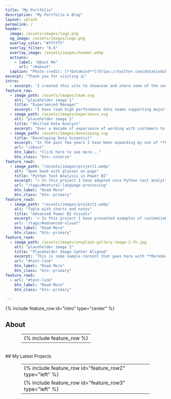 ```yaml
---
title: "My Portfolio"
description: "My Portfolio & Blog"
layout: splash
permalink: /
header:
  image: /assets/images/logo.png
  og_image: /assets/images/Logo.png
  overlay_color: "#ffffff"
  overlay_filter: "0.6"
  overlay_image: /assets/images/header.webp
  actions:
    - label: "About Me"
      url: "/#about"
  caption: "Photo credit: [**DataKind**](https://twitter.com/datakinduk)"
excerpt: "Thank you for visiting 👍"
intro: 
  - excerpt: 'I created this site to showcase and share some of the cool stuff I am doing with data.<br>I write [blog](/blog) posts to demo tools and approaches I am developing.<br>My portfolio includes my recent [projects](/#portfolio) and some background info [about me](#about)<br>[<i class="fas fa-chevron-down" aria-hidden="true"></i>](/#about)'
feature_row:
  - image_path: /assets/images/team.svg
    alt: "placeholder image 1"
    title: "Experienced Manager"
    excerpt: "I have lead high performance data teams supporting major change initiatives since **2015**. I am immensely proud of the amazing work we have delivered and our collaborative culture."
  - image_path: /assets/images/experience.svg
    alt: "placeholder image 2"
    title: "Skilled Data Analyst"
    excerpt: "Over a decade of experience of working with customers to understand their data. Successfully lead on moving from legacy reporting to utilizing modern and scalable tools like **Power BI**."
  - image_path: /assets/images/developing.svg
    title: "Developing Data Scientist"
    excerpt: "In the past few years I have been expanding my use of **Python** in particular for Text Analysis and Web Scraping."
    url: "/about"
    btn_label: "Click here to see more..."
    btn_class: "btn--inverse"
feature_row2:
  - image_path: "/assets/images/project1.webp"
    alt: "Open book with glasses on page"
    title: "Python Text Analysis in Power BI"
    excerpt: '> In this project I have adapted core Python text analytics tools to extract key information and sentiment within the Power BI data import processes.<br>The aim was to develop generalized versions of the code that can easily be adapted for a variety of text sources. <br>Using Power BI to extract, Python to transform, then Power BI to load and present the data means that any data analyst can use powerful data science tools.'
    url: "/tags/#natural-language-processing"
    btn_label: "Read More"
    btn_class: "btn--primary"
feature_row3:
  - image_path: "/assets/images/project2.webp"
    alt: "Table with charts and notes"
    title: "Advanced Power BI Visuals"
    excerpt: '> In this project I have presented examples of customizable visual tools and how to adapt them to fit your needs. <br>In one example I have brought together guides and tools to create custom shape maps adapted from the ones produced by the office of national statistics(ONS).<br>Another example brings together guides for the Infographic Designer custom visual and looks at a few custom ideas that I have produced using the tool.'
    url: "/tags/#advanced-visual"
    btn_label: "Read More"
    btn_class: "btn--primary"
feature_row4:
  - image_path: /assets/images/unsplash-gallery-image-2-th.jpg
    alt: "placeholder image 2"
    title: "Placeholder Image Center Aligned"
    excerpt: 'This is some sample content that goes here with **Markdown** formatting. Centered with `type="center"`'
    url: "#test-link"
    btn_label: "Read More"
    btn_class: "btn--primary"
feature_row5:
  - url: "#test-link"
    btn_label: "Read More"
    btn_class: "btn--primary"

---
```


{% include feature_row id="intro" type="center" %}
## About
<table style="width: 80%; margin-left: auto; margin-right: auto;">
<tr>
<td>
{% include feature_row %}
</td>
</tr>
</table>
<br>
## My Latest Projects
<table style="width: 80%; margin-left: auto; margin-right: auto;">
<tr>
<td>
{% include feature_row id="feature_row2" type="left" %}
</td>
</tr>
<tr>
<td>
{% include feature_row id="feature_row3" type="left" %}
</td>
</tr>
</table>
